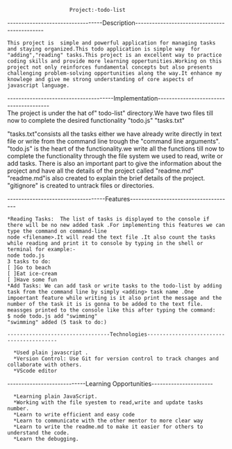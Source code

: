                         Project:-todo-list
----------------------------------Description---------------------------------------------

    This project is  simple and powerful application for managing tasks and staying organized.This todo application is simple way  for "adding","reading" tasks.This project is an excellent way to practice coding skills and provide more learning oppertunities.Working on this project not only reinforces fundamental concepts but also presents challenging problem-solving opportunities along the way.It enhance my knowlege and give me strong understanding of core aspects of javascript language.
--------------------------------------Implementation---------------------------------------  
The project is under the hat of" todo-list" directory.We have two files till now to complete the desired functionality
   "todo.js"
   "tasks.txt"
  
"tasks.txt"consists all the tasks  either we have already write directly in text file or write from the command line trough the "command line arguments".
"todo.js" is the heart of the functionality.we write all the functions till now to complete the functionality through the file system we used to read, write or add tasks. 
There is also an important part to give the information about the project and have all the details of the project called "readme.md"
"readme.md"is also created to explain the brief details of the project.
"gitignore" is created to untrack files or directories.

-----------------------------------Features-------------------------------------
  
    *Reading Tasks:  The list of tasks is displayed to the console if there will be no new added task .For implementing this features we can type the command on command-line
    node <filename>.It will read the text file .It also count the tasks while reading and print it to console by typing in the shell or terminal for example:-
    node todo.js
    3 tasks to do:
    [ ]Go to beach
    [ ]Eat ice-cream
    [ ]Have some fun
    *Add Tasks: We can add task or write tasks to the todo-list by adding task from the command line by simply <adding> task name .One impoertant feature while writing is it also print the message and the number of the task it is is gonna to be added to the text file.
    meassges printed to the console like this after typing the command:
    $ node todo.js add "swimming"
    "swimming" added (5 task to do:)

    ---------------------------------Technologies-----------------------------------------

      *Used plain javascript .
      *Version Control: Use Git for version control to track changes and collaborate with others. 
      *VScode editor


----------------------------Learning Opportunities----------------------

      *Learning plain JavaScript.
      *Working with the file syestem to read,write and update tasks number.
      *Learn to write efficient and easy code
      *Learn to communicate with the other mentor to more clear way
      *Learn to write the readme.md to make it easier for others to understand the code.
      *Learn the debugging.  
